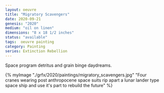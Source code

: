 ```yaml
---
layout: oeuvre 
title: "Migratory Scavengers"
date: 2020-09-21
genesis: "2020"
medium: "oil on linen"
dimensions: "8 x 18 1/2 inches"
status: "available" 
tags:  oeuvre painting 
category: Painting 
series: Extinction Rebellion
---
```


Space program detritus and grain binge daydreams. 

{% myImage "./grfx/2020/paintings/migratory_scavengers.jpg" "Four cranes wearing post anthropocene space suits rip apart a lunar lander type space ship and use it's part to rebuild the future" %}

